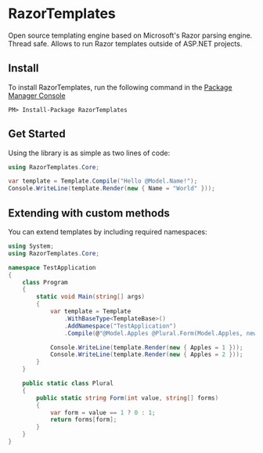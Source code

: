 RazorTemplates
==============

Open source templating engine based on Microsoft's Razor parsing engine. Thread safe. Allows to run Razor templates outside of ASP.NET projects.

## Install ##

To install RazorTemplates, run the following command in the [Package Manager Console](http://docs.nuget.org/docs/start-here/using-the-package-manager-console)
```
PM> Install-Package RazorTemplates
```

## Get Started ##

Using the library is as simple as two lines of code:

```csharp
using RazorTemplates.Core;

var template = Template.Compile("Hello @Model.Name!");
Console.WriteLine(template.Render(new { Name = "World" }));
```

## Extending with custom methods ##

You can extend templates by including required namespaces:

```csharp
using System;
using RazorTemplates.Core;

namespace TestApplication
{
    class Program
    {
        static void Main(string[] args)
        {
            var template = Template
                .WithBaseType<TemplateBase>()
                .AddNamespace("TestApplication")
                .Compile(@"@Model.Apples @Plural.Form(Model.Apples, new [] { ""apple"", ""apples"" }) in the box.");

            Console.WriteLine(template.Render(new { Apples = 1 }));
            Console.WriteLine(template.Render(new { Apples = 2 }));
        }
    }

    public static class Plural
    {
        public static string Form(int value, string[] forms)
        {
            var form = value == 1 ? 0 : 1;
            return forms[form];
        }
    }
}
```
